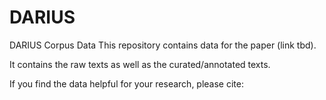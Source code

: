 # DARIUS
DARIUS Corpus Data
This repository contains data for the paper (link tbd).

It contains the raw texts as well as the curated/annotated texts.

If you find the data helpful for your research, please cite:
